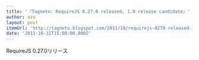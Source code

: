 ```yaml
---
title: '『Tagneto: RequireJS 0.27.0 released, 1.0 release candidate』'
author: azu
layout: post
itemUrl: 'http://tagneto.blogspot.com/2011/10/requirejs-0270-released-10-release.html'
date: '2011-10-31T15:00:00.000Z'
---
```

RequireJS 0.27.0リリース


